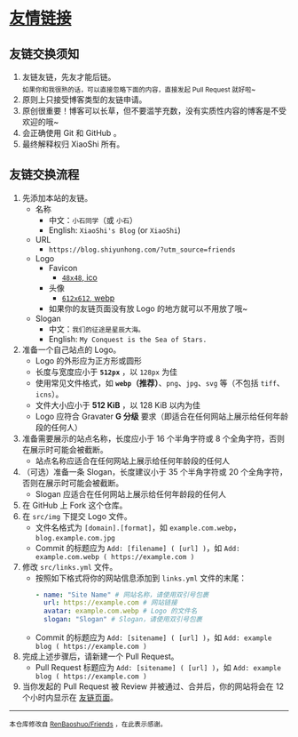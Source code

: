 # [友情链接](https://blog.shiyunhong.com/links/)

## 友链交换须知

1. 友链友链，先友才能后链。<br>
   <sub>如果你和我很熟的话，可以直接忽略下面的内容，直接发起 Pull Request 就好啦~</sub>
2. 原则上只接受博客类型的友链申请。<br>
3. 原创很重要！博客可以长草，但不要滥竽充数，没有实质性内容的博客是不受欢迎的哦~
4. 会正确使用 Git 和 GitHub 。
5. 最终解释权归 XiaoShi 所有。

## 友链交换流程

1. 先添加本站的友链。
   - 名称
     - 中文：`小石同学`（或 `小石`）
     - English: `XiaoShi's Blog` (or `XiaoShi`)
   - URL
     - `https://blog.shiyunhong.com/?utm_source=friends`
   - Logo
     - Favicon
       - [`48x48`, ico](https://img.shiyunhong.com/index.ico)
     - 头像
       - [`612x612`, webp](https://img.shiyunhong.com/gravatar.webp)
     - 如果你的友链页面没有放 Logo 的地方就可以不用放了哦~
   - Slogan
     - 中文：`我们的征途是星辰大海。`
     - English: `My Conquest is the Sea of Stars.`
2. 准备一个自己站点的 Logo。
   - Logo 的外形应为正方形或圆形
   - 长度与宽度应小于 **`512px`** ，以 `128px` 为佳
   - 使用常见文件格式，如 **`webp`（推荐）**、`png`、`jpg`、`svg` 等（不包括 `tiff`、`icns`）。
   - 文件大小应小于 **512 KiB** ，以 128 KiB 以内为佳
   - Logo 应符合 Gravater **G 分级** 要求（即适合在任何网站上展示给任何年龄段的任何人）
3. 准备需要展示的站点名称，长度应小于 16 个半角字符或 8 个全角字符，否则在展示时可能会被截断。
   - 站点名称应适合在任何网站上展示给任何年龄段的任何人
4. （可选）准备一条 Slogan，长度建议小于 35 个半角字符或 20 个全角字符，否则在展示时可能会被截断。
   - Slogan 应适合在任何网站上展示给任何年龄段的任何人
5. 在 GitHub 上 Fork 这个仓库。
6. 在 `src/img` 下提交 Logo 文件。
   - 文件名格式为 `[domain].[format]`，如 `example.com.webp`，`blog.example.com.jpg`
   - Commit 的标题应为 `Add: [filename] ( [url] )`，如 `Add: example.com.webp ( https://example.com )`
7. 修改 `src/links.yml` 文件。
   - 按照如下格式将你的网站信息添加到 `links.yml` 文件的末尾：
     ```yml
     - name: "Site Name" # 网站名称，请使用双引号包裹
       url: https://example.com # 网站链接
       avatar: example.com.webp # Logo 的文件名
       slogan: "Slogan" # Slogan，请使用双引号包裹
     ```
   - Commit 的标题应为 `Add: [sitename] ( [url] )`，如 `Add: example blog ( https://example.com )`
8. 完成上述步骤后，请新建一个 Pull Request。
   - Pull Request 标题应为 `Add: [sitename] ( [url] )`，如 `Add: example blog ( https://example.com )`
9. 当你发起的 Pull Request 被 Review 并被通过、合并后，你的网站将会在 12 个小时内显示在 [友链页面](https://blog.shiyunhong.com/links/)。

---

<sub>本仓库修改自 <a href="https://github.com/renbaoshuo/Friends">RenBaoshuo/Friends</a> ，在此表示感谢。</sub><br>
